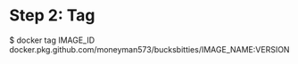 # Step 2: Tag
$ docker tag IMAGE_ID docker.pkg.github.com/moneyman573/bucksbitties/IMAGE_NAME:VERSION
